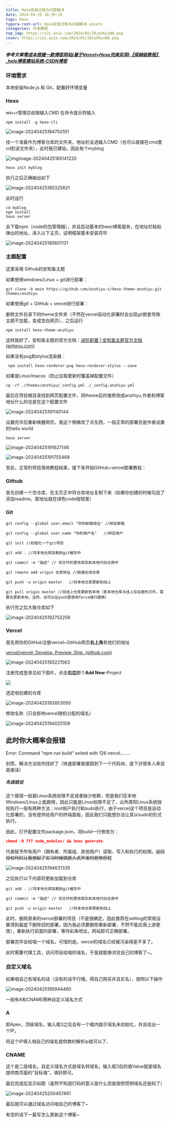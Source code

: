 ```yaml
---
title: Hexo安装过程与问题解决
date: 2024-04-25 18:39:29
tags: Hexo
typora-root-url: Hexo安装过程与问题解决.assets
categories: 开发教程
top_img: https://s21.ax1x.com/2024/05/20/pkKysN8.png
cover: https://s21.ax1x.com/2024/05/20/pkKysN8.png
---
```






##### 参考文章[零成本搭建一款博客网站(基于Vercel+Hexo完美实现)【保姆级教程】_helo博客建站系统-CSDN博客](https://blog.csdn.net/weixin_52908342/article/details/135173988)

### 环境需求

本地安装Node.js 和 Git，配置好环境变量



### Hexo

win+r管理员权限输入CMD
在命令提示符输入

```shell
npm install -g hexo-cli
```



![image-20240425184750101](https://jsdelivr.codeqihan.com/gh/Aaaou/Blog-hexo/source/_posts/imgs/imgimage-20240425184750101.png)

找一个准备作为博客仓库的文件夹，地址栏全选输入CMD（也可以直接在cmd里cd到该文件夹），此时我已建站，因此有个myblog

![imgimage-20240425185141220](https://jsdelivr.codeqihan.com/gh/Aaaou/Blog-hexo/source/_posts/imgs/imgimgimage-20240425185141220-17141013416943.png)

```shell
hexo init myblog
```

执行之后正确输出如下

![image-20240425185325821](https://jsdelivr.codeqihan.com/gh/Aaaou/Blog-hexo/source/_posts/imgs/imgimage-20240425185325821.png)

此时运行

```shell
cd myblog
npm install
hexo server
```

会下载npm（node的包管理器），并且启动基本的hexo博客服务，在地址栏粘贴弹出的地址，进入以下主页，证明框架基本安装完毕



![image-20240425185601131](https://jsdelivr.codeqihan.com/gh/Aaaou/Blog-hexo/source/_posts/imgs/imgimage-20240425185601131.png)

### 主题配置

这里采用 Github的安知鱼主题

如果使用windows/Linux + git进行部署：

```shell
git clone -b main https://github.com/anzhiyu-c/hexo-theme-anzhiyu.git themes/anzhiyu
```

如果使用git + GitHub + vercel进行部署：

删除文件目录下的theme文件夹（不然在vercel自动化部署时会出现git嵌套导致主题不加载，变成空白网页），之后运行

```shell
npm install hexo-theme-anzhiyu
```

这样就好了，安知鱼主题的官方文档：[进阶配置 | 安知鱼主题官方文档 (anheyu.com)](https://vcl-docs.anheyu.com/advanced/)

如果没有pug和stylus渲染器：

```shell
 npm install hexo-renderer-pug hexo-renderer-stylus --save
```

如果是Linux/macos（防止拉取更新时覆盖掉配置文件）

```shell
cp -rf ./themes/anzhiyu/_config.yml ./_config.anzhiyu.yml
```

最后在项目根目录找到网页配置文件，将theme后的值修改成anzhiyu,作者和博客地址什么的也是在这个配置文件

![image-20240425191140144](https://jsdelivr.codeqihan.com/gh/Aaaou/Blog-hexo/source/_posts/imgs/imgimage-20240425191140144.png)

设置完毕后重新唤醒网页，我这个稍微改了点东西，一般正常的部署完是作者设置的hello world

```shell
hexo server
```

![image-20240425191627146](https://jsdelivr.codeqihan.com/gh/Aaaou/Blog-hexo/source/_posts/imgs/imgimgimage-20240425191627146.png)

![image-20240425191755468](https://jsdelivr.codeqihan.com/gh/Aaaou/Blog-hexo/source/_posts/imgs/imgimage-20240425191755468.png)

至此，正常的项目落地教程结束，接下来开始GitHub+vercel部署教程：

### Github

首先创建一个空仓库，在主页正中将仓库地址复制下来（如果你创建的时候勾选了添加readme，那地址就在绿色code按钮里）

### Git

```shell
git config --global user.email "你的邮箱地址" //绑定邮箱

git config --global user.name "你的用户名"	//绑定用户

git init //初始化一个git项目

git add . //将本地仓库加载到git缓存中

git commit -m "描述" // 将文件的更改保存到本地代码仓库中

git remote add origin 仓库地址 //链接在线仓库

git push -u origin master 	//将本地仓库更新到线上

git pull origin master //将线上仓库更新到本地（若本地仓库与线上存在额外文件，需要先更新本地，当然，也可以在push里使用force强行替换）
```

执行完之后大致仓库如下

![image-20240425192752256](https://jsdelivr.codeqihan.com/gh/Aaaou/Blog-hexo/source/_posts/imgs/imgimage-20240425192752256.png)

### Vercel

首先用你的GitHub注册vercel~GitHub网页**右上角**有他们的地址

[vercel/vercel: Develop. Preview. Ship. (github.com)](https://github.com/vercel/vercel)

![image-20240425193221563](https://jsdelivr.codeqihan.com/gh/Aaaou/Blog-hexo/source/_posts/imgs/imgimgimage-20240425193221563.png)

注册完成登录见如下图片，点击**右边**那个**Add New**-Project

![](https://jsdelivr.codeqihan.com/gh/Aaaou/Blog-hexo/source/_posts/imgs/imgimage-20240425192903088.png)

选定咱创建的仓库

![image-20240425193853050](https://jsdelivr.codeqihan.com/gh/Aaaou/Blog-hexo/source/_posts/imgs/imgimage-20240425193853050.png)

修改名称（只会影响vercel随机分配的域名）

![image-20240425194025109](https://jsdelivr.codeqihan.com/gh/Aaaou/Blog-hexo/source/_posts/imgs/imgimgimgimage-20240425194025109.png)

## 此时你大概率会报错

Error: Command "npm run build" exited with 126 vercel........

别慌，解决方法给你找好了（快速部署直接跳到下一个代码块，底下对很多人来说是废话）

##### 先说结论

这个报错一般是Linux系统权限不足或者缺少依赖，但是我们在本地Windows/Linux上能跑呀，因此只能是Linux权限不足了，众所周知Linux系统授权执行一般有两种方法：root账户执行和sudo执行，由于vercel这个项目是自动化部署的，没有提供给用户的终端面板，因此我们只能想办法让其以sudo的形式执行。

因此，打开配置文件package.json，将build一行修改为：

```json
chmod -R 777 node_modules/ && hexo generate
```

代表赋予所有用户（拥有者、所属组、其他用户）读取、写入和执行的权限。~~这段授权代码让我想起了实习时候搞嵌入式开发的悲惨历程~~

![image-20240425194631335](https://jsdelivr.codeqihan.com/gh/Aaaou/Blog-hexo/source/_posts/imgs/imgimage-20240425194631335.png)

之后执行以下内容将更新加载到仓库

```shell
git add . //将本地仓库加载到git缓存中

git commit -m "描述" // 将文件的更改保存到本地代码仓库中

git push -u origin master 	//将本地仓库更新到线上

```



此时，删除原来的vercel部署的项目（不是很确定，因此推荐在setting的常规设置滑到最底下删除旧的部署，因为我必须要删除重新部署，不然不能应用上游更改），重新执行前面的部署，等待彩条喷出，网站即可正确部署。

部署完毕会给咱一个域名，可惜的是。vercel的域名已经被污染得差不多了。

此时需要代理工具，访问项目给咱的域名，于是就能够浏览自己的博客了~。

### 自定义域名

如果咱自己有域名的话（没有的话不行哦，得自己购买并且实名），按照以下操作

![image-20240425195944460](https://jsdelivr.codeqihan.com/gh/Aaaou/Blog-hexo/source/_posts/imgs/imgimage-20240425195944460.png)

一般有A和CNAME两种自定义域名方式

### A

即Apex，顶级域名，输入框3之后会有一个框内提示域名未初始化，并且给出一个IP。

将这个IP填入咱自己的域名提供商的解析ip就可以了、

### CNAME

这个是二级域名，自定义域名方式是域名转域名，输入框3后的值Value就是域名提供商页面的“目标值”，填好即可。



最后完成后显示如图（虽然不知道打码的意义是什么但是按照惯例域名还是码了）

![image-20240425200457461](https://jsdelivr.codeqihan.com/gh/Aaaou/Blog-hexo/source/_posts/imgs/imgimage-20240425200457461.png)

最后就可以通过域名访问咱自己的博客了~

有空的话下一篇写怎么更新这个博客~
